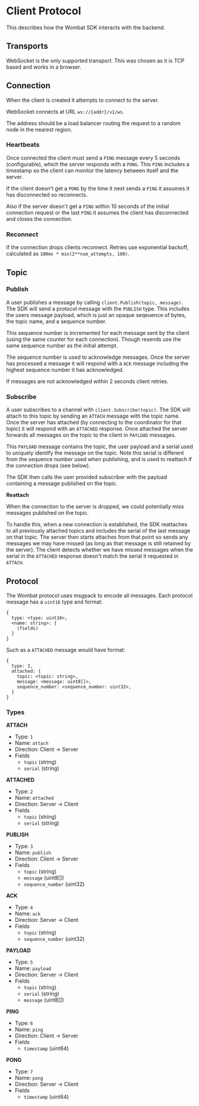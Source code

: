 # Client Protocol
This describes how the Wombat SDK interacts with the backend.

## Transports
WebSocket is the only supported transport. This was chosen as it is TCP based
and works in a browser.

## Connection
When the client is created it attempts to connect to the server.

WebSocket connects at URL `ws://{addr}/v1/ws`.

The address should be a load balancer routing the request to a random node
in the nearest region.

### Heartbeats
Once connected the client must send a `PING` message every 5 seconds
(configurable), which the server responds with a `PONG`. This `PING` includes a
timestamp so the client can monitor the latency between itself and the server.

If the client doesn't get a `PONG` by the time it next sends a `PING` it assumes
it has disconnected so reconnects.

Also if the server doesn't get a `PING` within 10 seconds of the initial
connection request or the last `PING` it assumes the client has disconnected and
closes the connection.

### Reconnect
If the connection drops clients reconnect. Retries use exponential backoff,
calculated as `100ms * min(2**num_attempts, 100)`.

## Topic
### Publish
A user publishes a message by calling `client.Publish(topic, message)`. The
SDK will send a protocol message with the `PUBLISH` type. This includes the
users message payload, which is just an opaque seqeuence of bytes, the topic
name, and a sequence number.

This sequence number is incremented for each message sent by the client
(using the same counter for each connection). Though resends use the same
sequence number as the initial attempt.

The sequence number is used to acknowledge messages. Once the server has
processed a message it will respond with a `ACK` message including the
highest sequence number it has acknowledged.

If messages are not acknowledged within 2 seconds client retries.

### Subscribe
A user subscribes to a channel with `client.Subscribe(topic)`. The SDK will
attach to this topic by sending an `ATTACH` message with the topic name. Once
the server has attached (by connecting to the coordinator for that topic) it
will respond with an `ATTACHED` response. Once attached the server forwards
all messages on the topic to the client in `PAYLOAD` messages.

This `PAYLOAD` message contains the topic, the user payload and a serial
used to uniquely identify the message on the topic. Note this serial is
different from the sequence number used when publishing, and is used to
reattach if the connection drops (see below).

The SDK then calls the user provided subscriber with the payload containing
a message published on the topic.

**Reattach**

When the connection to the server is dropped, we could potentially miss
messages published on the topic.

To handle this, when a new connection is established, the SDK reattaches to
all previously attached topics and includes the serial of the last message
on that topic. The server then starts attaches from that point so sends any
messages we may have missed (as long as that message is still retained by the
server). The client detects whether we have missed messages when the serial
in the `ATTACHED` response doesn't match the serial it requested in `ATTACH`.

## Protocol
The Wombat protocol uses msgpack to encode all messages. Each protocol message
has a `uint16` type and format:
```
{
  type: <type: uint16>,
  <name: string>: {
    (fields)
  }
}
```

Such as a `ATTACHED` message would have format:
```
{
  type: 2,
  attached: {
    topic: <topic: string>,
    message: <message: uint8[]>,
    sequence_number: <sequence_number: uint32>,
  }
}
```

### Types
**ATTACH**
* Type: `1`
* Name: `attach`
* Direction: Client -> Server
* Fields
  * `topic` (string)
  * `serial` (string)

**ATTACHED**
* Type: `2`
* Name: `attached`
* Direction: Server -> Client
* Fields
  * `topic` (string)
  * `serial` (string)

**PUBLISH**
* Type: `3`
* Name: `publish`
* Direction: Client -> Server
* Fields
  * `topic` (string)
  * `message` (uint8[])
  * `sequence_number` (uint32)

**ACK**
* Type: `4`
* Name: `ack`
* Direction: Server -> Client
* Fields
  * `topic` (string)
  * `sequence_number` (uint32)

**PAYLOAD**
* Type: `5`
* Name: `payload`
* Direction: Server -> Client
* Fields
  * `topic` (string)
  * `serial` (string)
  * `message` (uint8[])

**PING**
* Type: `6`
* Name: `ping`
* Direction: Client -> Server
* Fields
  * `timestamp` (uint64)

**PONG**
* Type: `7`
* Name: `pong`
* Direction: Server -> Client
* Fields
  * `timestamp` (uint64)
